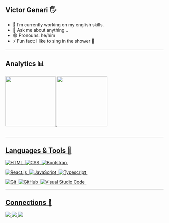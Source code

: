 ## Victor Genari 🖐️

- 🔭 I’m currently working on my english skills.
- 💬 Ask me about anything ..
- 😄 Pronouns: he/him
- ⚡ Fun fact: I like to sing in the shower 🤣

<hr>

## Analytics 📊

<div>
  <a href="https://github.com/victorgenari/">
  <img height="160em" src="https://github-readme-stats.vercel.app/api?username=victorgenari&show_icons=true&theme=default"/>
  <img height="160em" src="https://github-readme-stats.vercel.app/api/top-langs/?username=victorgenari&layout=compact"/>
</div> <br>
  
<hr>

## Languages & Tools 🔁
  
![HTML](https://img.shields.io/badge/-HTML-05122A?style=flat&logo=HTML5)&nbsp;
![CSS](https://img.shields.io/badge/-CSS-05122A?style=flat&logo=CSS3&logoColor=1572B6)&nbsp;
![Bootstrap](https://img.shields.io/badge/-Bootstrap-05122A?style=flat&logo=bootstrap&logoColor=563D7C)&nbsp;  

![React.js](https://img.shields.io/badge/-React.js-05122A?style=flat&logo=react)&nbsp;
![JavaScript](https://img.shields.io/badge/-JavaScript-05122A?style=flat&logo=javascript)&nbsp;
![Typescript](https://img.shields.io/badge/-Typescript-05122A?style=flat&logo=typescript)&nbsp;

![Git](https://img.shields.io/badge/-Git-05122A?style=flat&logo=git)&nbsp;
![GitHub](https://img.shields.io/badge/-GitHub-05122A?style=flat&logo=github)&nbsp;
![Visual Studio Code](https://img.shields.io/badge/-Visual%20Studio%20Code-05122A?style=flat&logo=visual-studio-code&logoColor=007ACC)&nbsp;
 
<hr>
  
  ## Connections 📶

<p align="left">

  <a href="https://www.linkedin.com/in/victorgenari/" target="_blank">
    <img src="https://img.shields.io/badge/-victorgenari-0077B5?style=flat&logo=Linkedin&logoColor=white"/>
  </a>
  <a href="mailto:victor.olr@hotmail.com" target="_blank">
    <img src="https://img.shields.io/badge/-victorgenari-F5F5F5?style=flat&logo=microsoft&logoColor=blue"/>
  </a>
  <a href="https://victorgenari.vercel.app/" target="_blank">
    <img src="https://img.shields.io/badge/-portfolio/victorgenari-413D3D?style=flat&logo=OpenProject&logoColor=red"/>
  </a>

</p>
